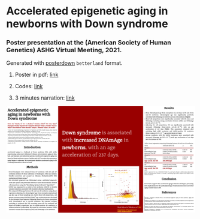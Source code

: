 # Accelerated epigenetic aging in newborns with Down syndrome  

### Poster presentation at the (American Society of Human Genetics) ASHG Virtual Meeting, 2021.  

Generated with [posterdown](https://github.com/brentthorne/posterdown) `betterland` format.    

1. Poster in pdf: [link](https://github.com/XUKEREN/ashg_EpigeneticClock/blob/main/3689_KerenXu.pdf)  

1. Codes: [link](https://github.com/XUKEREN/ashg_EpigeneticClock/blob/main/epigenetic_age.Rmd)  

1. 3 minutes narration: [link](https://github.com/XUKEREN/ashg_EpigeneticClock/blob/main/3689_KerenXu.mp3)  

![](poster.png)
